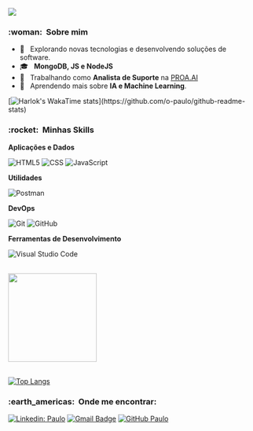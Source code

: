 
![](https://komarev.com/ghpvc/?username=o-paulo&color=006bed)

<h3> :woman: &nbsp;Sobre mim </h3>

- 🤔 &nbsp; Explorando novas tecnologias e desenvolvendo soluções de software.
- 🎓 &nbsp; **MongoDB, JS e NodeJS**
- 💼 &nbsp; Trabalhando como **Analista de Suporte** na <a href="https://www.linkedin.com/company/proa-ai">PROA.AI</a>
- 🌱 &nbsp; Aprendendo mais sobre **IA e Machine Learning**.

[![Harlok's WakaTime stats](https://github-readme-stats.vercel.app/api/wakatime?username=paulo_)](https://github.com/o-paulo/github-readme-stats)

<h3> :rocket: &nbsp;Minhas Skills </h3>

**Aplicações e Dados**

  ![HTML5](https://img.shields.io/badge/-HTML5-333333?style=flat&logo=HTML5)
  ![CSS](https://img.shields.io/badge/-CSS-333333?style=flat&logo=CSS3&logoColor=1572B6)
   ![JavaScript](https://img.shields.io/badge/-JavaScript-333333?style=flat&logo=javascript)

**Utilidades**

  ![Postman](https://img.shields.io/badge/-Postman-333333?style=flat&logo=postman)

**DevOps**

  ![Git](https://img.shields.io/badge/-Git-333333?style=flat&logo=git)
  ![GitHub](https://img.shields.io/badge/-GitHub-333333?style=flat&logo=github)

**Ferramentas de Desenvolvimento**

  ![Visual Studio Code](https://img.shields.io/badge/-Visual%20Studio%20Code-333333?style=flat&logo=visual-studio-code&logoColor=007ACC)

<br/>

<a href="https://github.com/o-paulo">
  <img height="180em" src="https://github-readme-stats.vercel.app/api?username=o-paulo&theme=dracula&show_icons=true" />
</a>

<br/>
<br/>

[![Top Langs](https://github-readme-stats-git-masterrstaa-rickstaa.vercel.app/api/top-langs/?username=o-paulo&theme=gotham&hide_border=true&include_all_commits=false&count_private=false&layout=compact)](https://github.com/anuraghazra/github-readme-stats)

<h3> :earth_americas: &nbsp;Onde me encontrar: </h3> 

[![Linkedin: Paulo](https://img.shields.io/badge/-PauloPereira-blue?style=flat-square&logo=Linkedin&logoColor=white&link=https://www.linkedin.com/in/paulo-pereira-a7a2ba182/)](https://www.linkedin.com/in/paulo-pereira-a7a2ba182/)
[![Gmail Badge](https://img.shields.io/badge/-Outlook-006bed?style=flat-square&logo=Gmail&logoColor=white&link=mailto:paulo.pereira707@outlook.com)](mailto:paulo.pereira707@outlook.com)
[![GitHub Paulo]( https://img.shields.io/github/followers/o-paulo?label=follow&style=social)](https://github.com/o-paulo)
